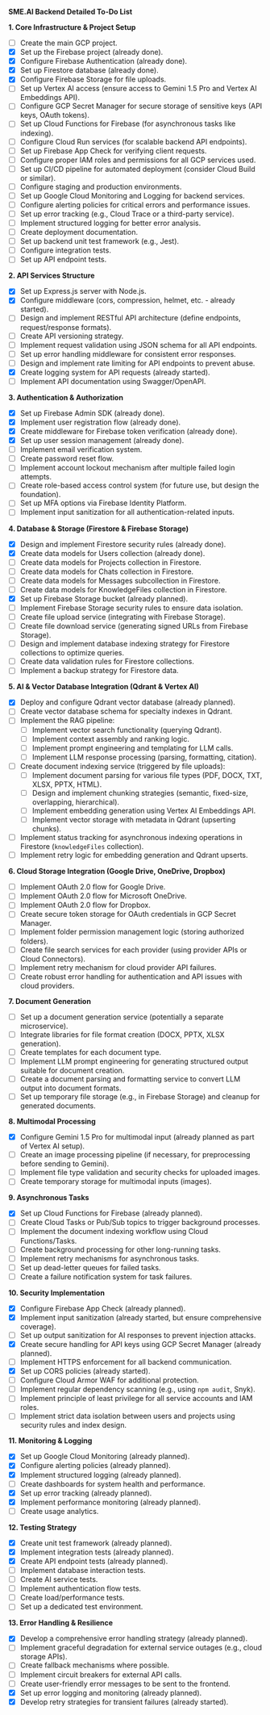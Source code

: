 **SME.AI Backend Detailed To-Do List**

**1. Core Infrastructure & Project Setup**

*   [ ] Create the main GCP project.
*   [x] Set up the Firebase project (already done).
*   [x] Configure Firebase Authentication (already done).
*   [x] Set up Firestore database (already done).
*   [x] Configure Firebase Storage for file uploads.
*   [ ] Set up Vertex AI access (ensure access to Gemini 1.5 Pro and Vertex AI Embeddings API).
*   [ ] Configure GCP Secret Manager for secure storage of sensitive keys (API keys, OAuth tokens).
*   [ ] Set up Cloud Functions for Firebase (for asynchronous tasks like indexing).
*   [ ] Configure Cloud Run services (for scalable backend API endpoints).
*   [ ] Set up Firebase App Check for verifying client requests.
*   [ ] Configure proper IAM roles and permissions for all GCP services used.
*   [ ] Set up CI/CD pipeline for automated deployment (consider Cloud Build or similar).
*   [ ] Configure staging and production environments.
*   [ ] Set up Google Cloud Monitoring and Logging for backend services.
*   [ ] Configure alerting policies for critical errors and performance issues.
*   [ ] Set up error tracking (e.g., Cloud Trace or a third-party service).
*   [ ] Implement structured logging for better error analysis.
*   [ ] Create deployment documentation.
*   [ ] Set up backend unit test framework (e.g., Jest).
*   [ ] Configure integration tests.
*   [ ] Set up API endpoint tests.

**2. API Services Structure**

*   [x] Set up Express.js server with Node.js.
*   [x] Configure middleware (cors, compression, helmet, etc. - already started).
*   [ ] Design and implement RESTful API architecture (define endpoints, request/response formats).
*   [ ] Create API versioning strategy.
*   [ ] Implement request validation using JSON schema for all API endpoints.
*   [ ] Set up error handling middleware for consistent error responses.
*   [ ] Design and implement rate limiting for API endpoints to prevent abuse.
*   [x] Create logging system for API requests (already started).
*   [ ] Implement API documentation using Swagger/OpenAPI.

**3. Authentication & Authorization**

*   [x] Set up Firebase Admin SDK (already done).
*   [x] Implement user registration flow (already done).
*   [x] Create middleware for Firebase token verification (already done).
*   [x] Set up user session management (already done).
*   [ ] Implement email verification system.
*   [ ] Create password reset flow.
*   [ ] Implement account lockout mechanism after multiple failed login attempts.
*   [ ] Create role-based access control system (for future use, but design the foundation).
*   [ ] Set up MFA options via Firebase Identity Platform.
*   [ ] Implement input sanitization for all authentication-related inputs.

**4. Database & Storage (Firestore & Firebase Storage)**

*   [x] Design and implement Firestore security rules (already done).
*   [x] Create data models for Users collection (already done).
*   [ ] Create data models for Projects collection in Firestore.
*   [ ] Create data models for Chats collection in Firestore.
*   [ ] Create data models for Messages subcollection in Firestore.
*   [ ] Create data models for KnowledgeFiles collection in Firestore.
*   [x] Set up Firebase Storage bucket (already planned).
*   [ ] Implement Firebase Storage security rules to ensure data isolation.
*   [ ] Create file upload service (integrating with Firebase Storage).
*   [ ] Create file download service (generating signed URLs from Firebase Storage).
*   [ ] Design and implement database indexing strategy for Firestore collections to optimize queries.
*   [ ] Create data validation rules for Firestore collections.
*   [ ] Implement a backup strategy for Firestore data.

**5. AI & Vector Database Integration (Qdrant & Vertex AI)**

*   [x] Deploy and configure Qdrant vector database (already planned).
*   [ ] Create vector database schema for specialty indexes in Qdrant.
*   [ ] Implement the RAG pipeline:
    *   [ ] Implement vector search functionality (querying Qdrant).
    *   [ ] Implement context assembly and ranking logic.
    *   [ ] Implement prompt engineering and templating for LLM calls.
    *   [ ] Implement LLM response processing (parsing, formatting, citation).
*   [ ] Create document indexing service (triggered by file uploads):
    *   [ ] Implement document parsing for various file types (PDF, DOCX, TXT, XLSX, PPTX, HTML).
    *   [ ] Design and implement chunking strategies (semantic, fixed-size, overlapping, hierarchical).
    *   [ ] Implement embedding generation using Vertex AI Embeddings API.
    *   [ ] Implement vector storage with metadata in Qdrant (upserting chunks).
*   [ ] Implement status tracking for asynchronous indexing operations in Firestore (`knowledgeFiles` collection).
*   [ ] Implement retry logic for embedding generation and Qdrant upserts.

**6. Cloud Storage Integration (Google Drive, OneDrive, Dropbox)**

*   [ ] Implement OAuth 2.0 flow for Google Drive.
*   [ ] Implement OAuth 2.0 flow for Microsoft OneDrive.
*   [ ] Implement OAuth 2.0 flow for Dropbox.
*   [ ] Create secure token storage for OAuth credentials in GCP Secret Manager.
*   [ ] Implement folder permission management logic (storing authorized folders).
*   [ ] Create file search services for each provider (using provider APIs or Cloud Connectors).
*   [ ] Implement retry mechanism for cloud provider API failures.
*   [ ] Create robust error handling for authentication and API issues with cloud providers.

**7. Document Generation**

*   [ ] Set up a document generation service (potentially a separate microservice).
*   [ ] Integrate libraries for file format creation (DOCX, PPTX, XLSX generation).
*   [ ] Create templates for each document type.
*   [ ] Implement LLM prompt engineering for generating structured output suitable for document creation.
*   [ ] Create a document parsing and formatting service to convert LLM output into document formats.
*   [ ] Set up temporary file storage (e.g., in Firebase Storage) and cleanup for generated documents.

**8. Multimodal Processing**

*   [x] Configure Gemini 1.5 Pro for multimodal input (already planned as part of Vertex AI setup).
*   [ ] Create an image processing pipeline (if necessary, for preprocessing before sending to Gemini).
*   [ ] Implement file type validation and security checks for uploaded images.
*   [ ] Create temporary storage for multimodal inputs (images).

**9. Asynchronous Tasks**

*   [x] Set up Cloud Functions for Firebase (already planned).
*   [ ] Create Cloud Tasks or Pub/Sub topics to trigger background processes.
*   [ ] Implement the document indexing workflow using Cloud Functions/Tasks.
*   [ ] Create background processing for other long-running tasks.
*   [ ] Implement retry mechanisms for asynchronous tasks.
*   [ ] Set up dead-letter queues for failed tasks.
*   [ ] Create a failure notification system for task failures.

**10. Security Implementation**

*   [x] Configure Firebase App Check (already planned).
*   [x] Implement input sanitization (already started, but ensure comprehensive coverage).
*   [ ] Set up output sanitization for AI responses to prevent injection attacks.
*   [x] Create secure handling for API keys using GCP Secret Manager (already planned).
*   [ ] Implement HTTPS enforcement for all backend communication.
*   [x] Set up CORS policies (already started).
*   [ ] Configure Cloud Armor WAF for additional protection.
*   [ ] Implement regular dependency scanning (e.g., using `npm audit`, Snyk).
*   [ ] Implement principle of least privilege for all service accounts and IAM roles.
*   [ ] Implement strict data isolation between users and projects using security rules and index design.

**11. Monitoring & Logging**

*   [x] Set up Google Cloud Monitoring (already planned).
*   [x] Configure alerting policies (already planned).
*   [x] Implement structured logging (already planned).
*   [ ] Create dashboards for system health and performance.
*   [x] Set up error tracking (already planned).
*   [x] Implement performance monitoring (already planned).
*   [ ] Create usage analytics.

**12. Testing Strategy**

*   [x] Create unit test framework (already planned).
*   [x] Implement integration tests (already planned).
*   [x] Create API endpoint tests (already planned).
*   [ ] Implement database interaction tests.
*   [ ] Create AI service tests.
*   [ ] Implement authentication flow tests.
*   [ ] Create load/performance tests.
*   [ ] Set up a dedicated test environment.

**13. Error Handling & Resilience**

*   [x] Develop a comprehensive error handling strategy (already planned).
*   [ ] Implement graceful degradation for external service outages (e.g., cloud storage APIs).
*   [ ] Create fallback mechanisms where possible.
*   [ ] Implement circuit breakers for external API calls.
*   [ ] Create user-friendly error messages to be sent to the frontend.
*   [x] Set up error logging and monitoring (already planned).
*   [x] Develop retry strategies for transient failures (already started).